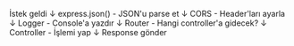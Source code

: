 İstek geldi
   ↓
express.json() - JSON'u parse et
   ↓
CORS - Header'ları ayarla
   ↓
Logger - Console'a yazdır
   ↓
Router - Hangi controller'a gidecek?
   ↓
Controller - İşlemi yap
   ↓
Response gönder